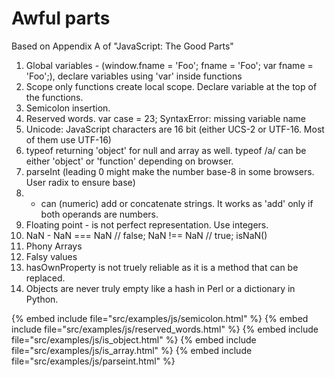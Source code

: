 # Awful parts

Based on Appendix A of  "JavaScript: The Good Parts"


1. Global variables - (window.fname = 'Foo'; fname = 'Foo'; var fname = 'Foo';), declare variables using 'var' inside functions
1. Scope only functions create local scope. Declare variable at the top of the functions.
1. Semicolon insertion.
1. Reserved words. var case = 23;  SyntaxError: missing variable name
1. Unicode: JavaScript characters are 16 bit (either UCS-2 or UTF-16. Most of them use UTF-16)
1. typeof returning 'object' for null and array as well. typeof /a/ can be either 'object' or 'function' depending on browser.
1. parseInt (leading 0 might make the number base-8 in some browsers. User radix to ensure base)
1. + can (numeric) add or concatenate strings. It works as 'add' only if both operands are numbers.
1. Floating point - is not perfect representation. Use integers.
1. NaN - NaN === NaN // false; NaN !== NaN // true;  isNaN()
1. Phony Arrays
1. Falsy values
1. hasOwnProperty is not truely reliable as it is a method that can be replaced.
1. Objects are never truly empty like a hash in Perl or a dictionary in Python.

{% embed include file="src/examples/js/semicolon.html" %}
{% embed include file="src/examples/js/reserved_words.html" %}
{% embed include file="src/examples/js/is_object.html" %}
{% embed include file="src/examples/js/is_array.html" %}
{% embed include file="src/examples/js/parseint.html" %}



